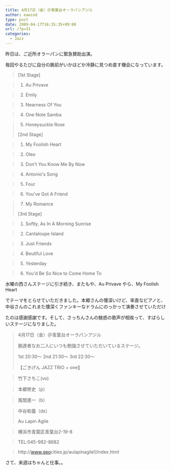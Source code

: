 ```yaml
---
title: 4月17日（金）＠青葉台オーラパンアジル
author: eawind
type: post
date: 2009-04-17T16:35:35+09:00
url: /?p=31
categories:
  - Jazz
---
```

昨日は、ご近所オラーパンに緊急賛助出演。


毎回やるたびに自分の腕前がいかほどか冷静に見つめ直す機会になっています。

> [1st Stage]

>   
> 1. Au Privave

>   
> 2. Emily

>   
> 3. Nearness Of You

>   
> 4. One Note Samba

>   
> 5. Honeysuckle Rose
>
> [2nd Stage]

>   
> 1. My Foolish Heart

>   
> 2. Oleo

>   
> 3. Don't You Know Me By Now

>   
> 4. Antonio's Song

>   
> 5. Four

>   
> 6. You've Got A Friend

>   
> 7. My Romance
>
> [3rd Stage]

>   
> 1. Softly, As In A Morning Sunrise

>   
> 2. Cantaloupe Island

>   
> 3. Just Friends

>   
> 4. Beutiful Love

>   
> 5. Yesterday

>   
> 6. You'd Be So Nice to Come Home To

水曜の西さんステージに引き続き、またもや、Au Privave やら、My Foolish Heart

でテーマをとらせていただきました。本郷さんの懐深いけど、率直なピアノと、中谷さんのこれまた懐深くファンキーなドラムにのっかって演奏させていただけ

たのは感謝感謝です。そして、さっちんさんの魅惑の歌声が相俟って、すばらしいステージになりました。

> 4月17日（金）＠青葉台オーラパンアジル
>
> 腕達者なお二人にいつも勉強させていただいているステージ。
>
> 1st 20:30〜 2nd 21:30〜 3rd 22:30〜
>
> 【ごきげん JAZZ TRIO + one】

>   
> 竹下さちこ(vo)

>   
> 本郷修史（p）

>   
> 風間進一（b）

>   
> 中谷和義（ds）
>
> Au Lapin Agile

>   
> 横浜市青葉区青葉台2-19-8

>   
> TEL:045-982-8682

>   
> http://<wbr>www.geo<wbr>cities.<wbr>jp/aula<wbr>pinagil<wbr>e1/inde<wbr>x.html

さて、来週はちゃんと仕事。。
